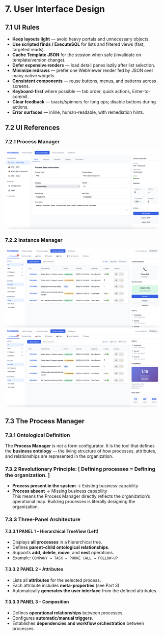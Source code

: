 # 7. User Interface Design

## 7.1 UI Rules
- **Keep layouts light** — avoid heavy portals and unnecessary objects.
- **Use scripted finds / ExecuteSQL** for lists and filtered views (fast, targeted reads).
- **Cache Template JSON** for the session when safe (invalidate on template/version change).
- **Defer expensive renders** — load detail panes lazily after list selection.
- **Minimize redraws** — prefer one WebViewer render fed by JSON over many native widgets.
- **Consistent components** — reuse buttons, menus, and patterns across screens.
- **Keyboard-first** where possible — tab order, quick actions, Enter-to-commit.
- **Clear feedback** — toasts/spinners for long ops; disable buttons during actions.
- **Error surfaces** — inline, human-readable, with remediation hints.

## 7.2 UI References

### 7.2.1 Process Manager
![Process Manager](assets/img/process_manager.png)

### 7.2.2 Instance Manager
![Process Manager](assets/img/instance_manager_1.png)
![Process Manager](assets/img/instance_manager_2.png)


## 7.3 The Process Manager
### 7.3.1 Ontological Definition
The **Process Manager** is not a form configurator. It is the tool that defines the **business ontology** — the living structure of how processes, attributes, and relationships are represented in the organization.

### 7.3.2 Revolutionary Principle: [ Defining processes = Defining the organization. ]
- **Process present in the system** → Existing business capability  
- **Process absent** → Missing business capability  
This means the Process Manager directly reflects the organization’s operational map. Building processes is literally designing the organization.

### 7.3.3 Three-Panel Architecture
#### 7.3.3.1 PANEL 1 – Hierarchical TreeView (Left)
- Displays **all processes** in a hierarchical tree.  
- Defines **parent–child ontological relationships**.  
- Supports **add**, **delete**, **move**, and **nest** operations.  
- Example: `COMPANY → TASK → PHONE CALL → FOLLOW-UP`

#### 7.3.3.2 PANEL 2 – Attributes
- Lists all **attributes** for the selected process.  
- Each attribute includes **meta-properties** (see Part 3).  
- Automatically **generates the user interface** from the defined attributes.

#### 7.3.3.3 PANEL 3 – Composition
- Defines **operational relationships** between processes.  
- Configures **automatic/manual triggers**.  
- Establishes **dependencies and workflow orchestration** between processes.
